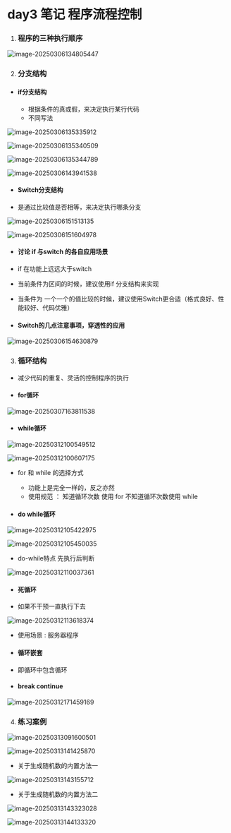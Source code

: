 # day3 笔记 程序流程控制

1. ### 程序的三种执行顺序

![image-20250306134805447](assets/image-20250306134805447.png)

2. ### 分支结构	

- #### if分支结构

  - 根据条件的真或假，来决定执行某行代码
  - 不同写法

![image-20250306135335912](assets/image-20250306135335912.png)

![image-20250306135340509](assets/image-20250306135340509.png)

![image-20250306135344789](assets/image-20250306135344789.png)

![image-20250306143941538](assets/image-20250306143941538.png)

- #### Switch分支结构

- 是通过比较值是否相等，来决定执行哪条分支

![image-20250306151513135](assets/image-20250306151513135.png)

 ![image-20250306151604978](assets/image-20250306151604978.png)

- #### 讨论 if 与switch 的各自应用场景

- if 在功能上远远大于switch

- 当前条件为区间的时候，建议使用if 分支结构来实现

- 当条件为 一个一个的值比较的时候，建议使用Switch更合适（格式良好、性能较好、代码优雅）

- #### Switch的几点注意事项，穿透性的应用

![image-20250306154630879](assets/image-20250306154630879.png)

3. ### 循环结构

- 减少代码的重复、灵活的控制程序的执行

- #### for循环

![image-20250307163811538](assets/image-20250307163811538.png)

- #### while循环

![image-20250312100549512](assets/image-20250312100549512.png)

![image-20250312100607175](assets/image-20250312100607175.png)

- for 和 while 的选择方式
  - 功能上是完全一样的，反之亦然
  - 使用规范 ： 知道循环次数 使用 for   不知道循环次数使用 while

- #### do while循环

![image-20250312105422975](assets/image-20250312105422975.png)

![image-20250312105450035](assets/image-20250312105450035.png)

- do-while特点 先执行后判断

![image-20250312110037361](assets/image-20250312110037361.png)

- #### 死循环

- 如果不干预一直执行下去

![image-20250312113618374](assets/image-20250312113618374.png)

- 使用场景 : 服务器程序

- #### 循环嵌套

- 即循环中包含循环

- #### break continue

![image-20250312171459169](assets/image-20250312171459169.png)

4. ### 练习案例

![image-20250313091600501](assets/image-20250313091600501.png)

![image-20250313141425870](assets/image-20250313141425870.png)

- 关于生成随机数的内置方法一

![image-20250313143155712](assets/image-20250313143155712.png)

- 关于生成随机数的内置方法二

![image-20250313143323028](assets/image-20250313143323028.png)

![image-20250313144133320](assets/image-20250313144133320.png)